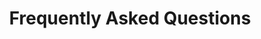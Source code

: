 ---
layout: faq
title: Frequently Asked Questions
description: Find answers to common questions about our services and about Andorra.
permalink: /en/faq/
language: en
ref: faq
---